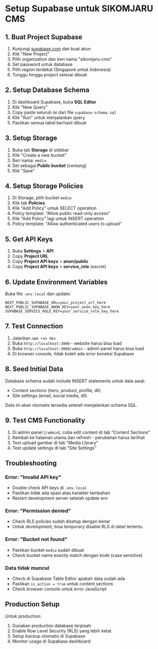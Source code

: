 # Setup Supabase untuk SIKOMJARU CMS

## 1. Buat Project Supabase

1. Kunjungi [supabase.com](https://supabase.com) dan buat akun
2. Klik "New Project"
3. Pilih organization dan beri nama "sikomjaru-cms"
4. Set password untuk database
5. Pilih region terdekat (Singapore untuk Indonesia)
6. Tunggu hingga project selesai dibuat

## 2. Setup Database Schema

1. Di dashboard Supabase, buka **SQL Editor**
2. Klik "New Query"
3. Copy paste seluruh isi dari file `supabase-schema.sql`
4. Klik "Run" untuk menjalankan query
5. Pastikan semua tabel berhasil dibuat

## 3. Setup Storage

1. Buka tab **Storage** di sidebar
2. Klik "Create a new bucket"
3. Beri nama: `media`
4. Set sebagai **Public bucket** (centang)
5. Klik "Save"

## 4. Setup Storage Policies

1. Di Storage, pilih bucket `media`
2. Klik tab **Policies**
3. Klik "Add Policy" untuk SELECT operation
4. Policy template: "Allow public read-only access"
5. Klik "Add Policy" lagi untuk INSERT operation
6. Policy template: "Allow authenticated users to upload"

## 5. Get API Keys

1. Buka **Settings** > **API**
2. Copy **Project URL**
3. Copy **Project API keys** > **anon/public**
4. Copy **Project API keys** > **service_role** (secret)

## 6. Update Environment Variables

Buka file `.env.local` dan update:

```env
NEXT_PUBLIC_SUPABASE_URL=your_project_url_here
NEXT_PUBLIC_SUPABASE_ANON_KEY=your_anon_key_here
SUPABASE_SERVICE_ROLE_KEY=your_service_role_key_here
```

## 7. Test Connection

1. Jalankan `npm run dev`
2. Buka `http://localhost:3000` - website harus bisa load
3. Buka `http://localhost:3000/admin` - admin panel harus bisa load
4. Di browser console, tidak boleh ada error koneksi Supabase

## 8. Seed Initial Data

Database schema sudah include INSERT statements untuk data awal:

- Content sections (hero, product, profile, dll)
- Site settings (email, social media, dll)

Data ini akan otomatis tersedia setelah menjalankan schema SQL.

## 9. Test CMS Functionality

1. Di admin panel (`/admin`), coba edit content di tab "Content Sections"
2. Kembali ke halaman utama dan refresh - perubahan harus terlihat
3. Test upload gambar di tab "Media Library"
4. Test update settings di tab "Site Settings"

## Troubleshooting

### Error: "Invalid API key"

- Double check API keys di `.env.local`
- Pastikan tidak ada spasi atau karakter tambahan
- Restart development server setelah update env

### Error: "Permission denied"

- Check RLS policies sudah disetup dengan benar
- Untuk development, bisa temporary disable RLS di tabel tertentu

### Error: "Bucket not found"

- Pastikan bucket `media` sudah dibuat
- Check bucket name exactly match dengan kode (case sensitive)

### Data tidak muncul

- Check di Supabase Table Editor apakah data sudah ada
- Pastikan `is_active = true` untuk content sections
- Check browser console untuk error JavaScript

## Production Setup

Untuk production:

1. Gunakan production database terpisah
2. Enable Row Level Security (RLS) yang lebih ketat
3. Setup backup otomatis di Supabase
4. Monitor usage di Supabase dashboard
